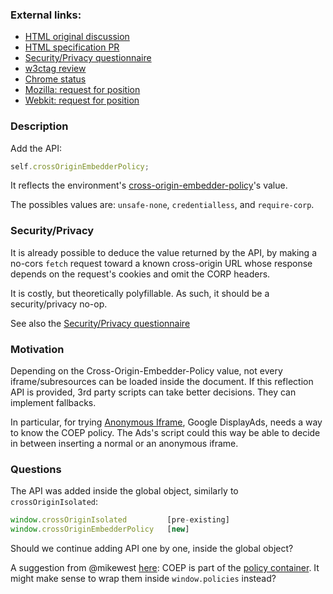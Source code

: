### External links:
- [HTML original discussion](https://github.com/whatwg/html/issues/7912)
- [HTML specification PR](https://github.com/whatwg/html/pull/7948)
- [Security/Privacy questionnaire](./security-privacy-questionnaire.md)
- [w3ctag review](https://github.com/w3ctag/design-reviews/issues/742)
- [Chrome status](https://chromestatus.com/feature/5074103873568768)
- [Mozilla: request for position](https://github.com/mozilla/standards-positions/issues/645)
- [Webkit: request for position](https://lists.webkit.org/pipermail/webkit-dev/2022-May/032258.html)

### Description 
Add the API:
```js
self.crossOriginEmbedderPolicy;
```
It reflects the environment's [cross-origin-embedder-policy](https://html.spec.whatwg.org/multipage/origin.html#coep)'s value.

The possibles values are: `unsafe-none`, `credentialless`, and `require-corp`.

### Security/Privacy
It is already possible to deduce the value returned by the API, by making a
no-cors `fetch` request toward a known cross-origin URL whose response depends
on the request's cookies and omit the CORP headers.

It is costly, but theoretically polyfillable. As such, it should be a
security/privacy no-op.

See also the [Security/Privacy questionnaire](./security-privacy-questionnaire.md)

### Motivation

Depending on the Cross-Origin-Embedder-Policy value, not every
iframe/subresources can be loaded inside the document. If this reflection API is
provided, 3rd party scripts can take better decisions. They can implement
fallbacks.

In particular, for trying [Anonymous
Iframe](https://github.com/WICG/anonymous-iframe), Google DisplayAds, needs a
way to know the COEP policy. The Ads's script could this way be able to decide
in between inserting a normal or an anonymous iframe.

### Questions

The API was added inside the global object, similarly to `crossOriginIsolated`:
```js
window.crossOriginIsolated         [pre-existing]
window.crossOriginEmbedderPolicy   [new]
```

Should we continue adding API one by one, inside the global object?

A suggestion from @mikewest [here](https://github.com/whatwg/html/issues/7912#issuecomment-1123407921):
COEP is part of the [policy container](https://html.spec.whatwg.org/multipage/origin.html#policy-containers).
It might make sense to wrap them inside `window.policies` instead?
